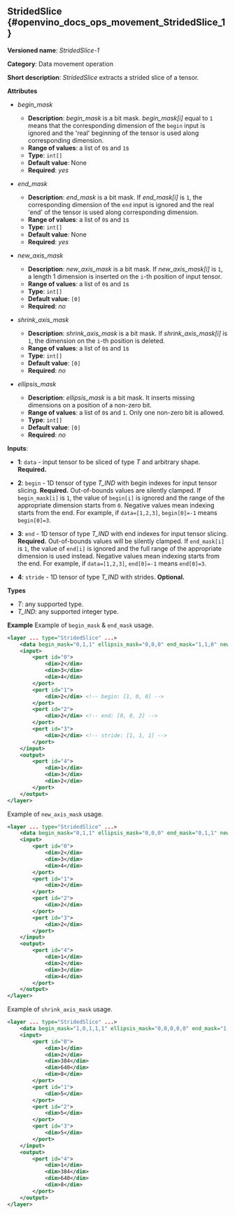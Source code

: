 ## StridedSlice <a name="StridedSlice"></a> {#openvino_docs_ops_movement_StridedSlice_1}

**Versioned name**: *StridedSlice-1*

**Category**: Data movement operation

**Short description**: *StridedSlice* extracts a strided slice of a tensor.

**Attributes**

*   *begin_mask*

    * **Description**: *begin_mask* is a bit mask. *begin_mask[i]* equal to `1` means that the corresponding dimension of the `begin` input is ignored and the 'real' beginning of the tensor is used along corresponding dimension.
    * **Range of values**: a list of `0`s and `1`s
    * **Type**: `int[]`
    * **Default value**: None
    * **Required**: *yes*

*   *end_mask*

    * **Description**: *end_mask* is a bit mask. If *end_mask[i]* is `1`, the corresponding dimension of the `end` input is ignored and the real 'end' of the tensor is used along corresponding dimension.
    * **Range of values**: a list of `0`s and `1`s
    * **Type**: `int[]`
    * **Default value**: None
    * **Required**: *yes*

*   *new_axis_mask*

    * **Description**: *new_axis_mask* is a bit mask. If *new_axis_mask[i]* is `1`, a length 1 dimension is inserted on the `i`-th position of input tensor.
    * **Range of values**: a list of `0`s and `1`s
    * **Type**: `int[]`
    * **Default value**: `[0]`
    * **Required**: *no*

*   *shrink_axis_mask*

    * **Description**: *shrink_axis_mask* is a bit mask. If *shrink_axis_mask[i]* is `1`, the dimension on the `i`-th position is deleted.
    * **Range of values**: a list of `0`s and `1`s
    * **Type**: `int[]`
    * **Default value**: `[0]`
    * **Required**: *no*

*   *ellipsis_mask*

    * **Description**: *ellipsis_mask* is a bit mask. It inserts missing dimensions on a position of a non-zero bit.
    * **Range of values**: a list of `0`s and `1`. Only one non-zero bit is allowed.
    * **Type**: `int[]`
    * **Default value**: `[0]`
    * **Required**: *no*

**Inputs**:

*   **1**: `data` - input tensor to be sliced of type *T* and arbitrary shape. **Required.**

*   **2**: `begin` - 1D tensor of type *T_IND* with begin indexes for input tensor slicing. **Required.**
    Out-of-bounds values are silently clamped. If `begin_mask[i]` is `1`, the value of `begin[i]` is ignored and the range of the appropriate dimension starts from `0`. Negative values mean indexing starts from the end. For example, if `data=[1,2,3]`, `begin[0]=-1` means `begin[0]=3`.

*   **3**: `end` - 1D tensor of type *T_IND* with end indexes for input tensor slicing. **Required.**
    Out-of-bounds values will be silently clamped. If `end_mask[i]` is `1`, the value of `end[i]` is ignored and the full range of the appropriate dimension is used instead. Negative values mean indexing starts from the end. For example, if `data=[1,2,3]`, `end[0]=-1` means `end[0]=3`.

*   **4**: `stride` - 1D tensor of type *T_IND* with strides. **Optional.**

**Types**
* *T*: any supported type.
* *T_IND*: any supported integer type.

**Example**
Example of `begin_mask` & `end_mask` usage.
```xml
<layer ... type="StridedSlice" ...>
    <data begin_mask="0,1,1" ellipsis_mask="0,0,0" end_mask="1,1,0" new_axis_mask="0,0,0" shrink_axis_mask="0,0,0"/>
    <input>
        <port id="0">
            <dim>2</dim>
            <dim>3</dim>
            <dim>4</dim>
        </port>
        <port id="1">
            <dim>2</dim> <!-- begin: [1, 0, 0] -->
        </port>
        <port id="2">
            <dim>2</dim> <!-- end: [0, 0, 2] -->
        </port>
        <port id="3">
            <dim>2</dim> <!-- stride: [1, 1, 1] -->
        </port>
    </input>
    <output>
        <port id="4">
            <dim>1</dim>
            <dim>3</dim>
            <dim>2</dim>
        </port>
    </output>
</layer>
```

Example of `new_axis_mask` usage.
```xml
<layer ... type="StridedSlice" ...>
    <data begin_mask="0,1,1" ellipsis_mask="0,0,0" end_mask="0,1,1" new_axis_mask="1,0,0" shrink_axis_mask="0,0,0"/>
    <input>
        <port id="0">
            <dim>2</dim>
            <dim>3</dim>
            <dim>4</dim>
        </port>
        <port id="1">
            <dim>2</dim>
        </port>
        <port id="2">
            <dim>2</dim>
        </port>
        <port id="3">
            <dim>2</dim>
        </port>
    </input>
    <output>
        <port id="4">
            <dim>1</dim>
            <dim>2</dim>
            <dim>3</dim>
            <dim>4</dim>
        </port>
    </output>
</layer>
```

Example of `shrink_axis_mask` usage.
```xml
<layer ... type="StridedSlice" ...>
    <data begin_mask="1,0,1,1,1" ellipsis_mask="0,0,0,0,0" end_mask="1,0,1,1,1" new_axis_mask="0,0,0,0,0" shrink_axis_mask="0,1,0,0,0"/>
    <input>
        <port id="0">
            <dim>1</dim>
            <dim>2</dim>
            <dim>384</dim>
            <dim>640</dim>
            <dim>8</dim>
        </port>
        <port id="1">
            <dim>5</dim>
        </port>
        <port id="2">
            <dim>5</dim>
        </port>
        <port id="3">
            <dim>5</dim>
        </port>
    </input>
    <output>
        <port id="4">
            <dim>1</dim>
            <dim>384</dim>
            <dim>640</dim>
            <dim>8</dim>
        </port>
    </output>
</layer>
```
